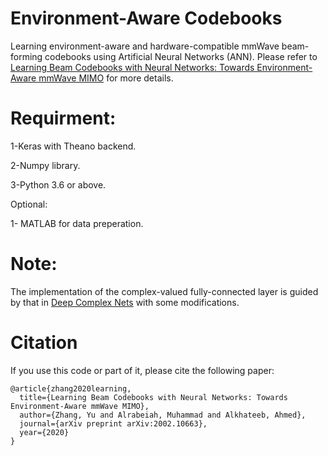 # Environment-Aware Codebooks
Learning environment-aware and hardware-compatible mmWave beam-forming codebooks using Artificial Neural Networks (ANN). Please refer to [Learning Beam Codebooks with Neural Networks: Towards Environment-Aware mmWave MIMO](https://arxiv.org/abs/2002.10663) for more details.

# Requirment:

1-Keras with Theano backend.

2-Numpy library.

3-Python 3.6 or above.

Optional:

1- MATLAB for data preperation. 

# Note:
The implementation of the complex-valued fully-connected layer is guided by that in [Deep Complex Nets](https://github.com/ChihebTrabelsi/deep_complex_networks) with some modifications.

# Citation
If you use this code or part of it, please cite the following paper:
```
@article{zhang2020learning,
  title={Learning Beam Codebooks with Neural Networks: Towards Environment-Aware mmWave MIMO},
  author={Zhang, Yu and Alrabeiah, Muhammad and Alkhateeb, Ahmed},
  journal={arXiv preprint arXiv:2002.10663},
  year={2020}
}
```
